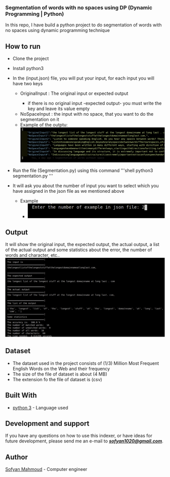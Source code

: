 ### Segmentation of words with no spaces using DP (Dynamic Programming | Python)
In this repo, I have build a python project to do segmentation of words with no spaces using dynamic programming technique 

## How to run 
* Clone the project 
* Install python3 
* In the (input.json) file, you will put your input, for each input you will have two keys 
    * OriginalInput<number of input> : The original input or expected output 
        * if there is no original input -expected output- you must write the key and leave its value empty
    * NoSpaceInput<number of the input> : the input with no space, that you want to do the segmentation on it 
    * Example of the outptu: 
        ![Example](https://github.com/sofyanmahmoud0000/DPSegmentation/blob/master/images/Input.png)
* Run the file (Segmentation.py) using this command 
'''shell
python3 segmentation.py
''' 

* It will ask you about the number of input you want to select which you have assigned in the json file as we mentioned above 
    * Example
        * ![Example](https://github.com/sofyanmahmoud0000/DPSegmentation/blob/master/images/EnterInput.png)

## Output

It will show the original input, the expected output, the actual output, a list of the actual output and some statistics about the error, the number of words and character, etc..
![Example](https://github.com/sofyanmahmoud0000/DPSegmentation/blob/master/images/Output.png)

## Dataset 
* The dataset used in the project consists of (1/3) Million Most Frequent English Words on the Web and their frequency
* The size of the file of dataset is about (4 MB)
* The extension fo the file of dataset is (csv) 


## Built With

* [python 3](https://www.python.org/download/releases/3.0/) - Language used

## Development and support

If you have any questions on how to use this indexer, or have ideas for future development, please send me an e-mail to ***sofyan1020@gmail.com***.


## Author
[Sofyan Mahmoud](https://github.com/sofyanmahmoud0000) - Computer engineer